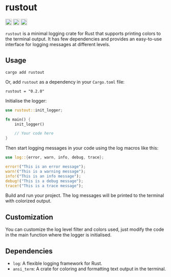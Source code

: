 # rustout
[<img alt="github" src="https://img.shields.io/badge/github-chrisquinnr/rustout-8da0cb?style=for-the-badge&labelColor=555555&logo=github" height="20">](https://github.com/chrisquinnr/rustout)
[<img alt="crates.io" src="https://img.shields.io/crates/v/rustout.svg?style=for-the-badge&color=fc8d62&logo=rust" height="20">](https://crates.io/crates/rustout)
[<img alt="docs.rs" src="https://img.shields.io/badge/docs.rs-rustout-66c2a5?style=for-the-badge&labelColor=555555&logo=docs.rs" height="20">](https://docs.rs/syn)


`rustout` is a minimal logging crate for Rust that supports printing colors to the terminal output. It has few dependencies and provides an easy-to-use interface for logging messages at different levels.

## Usage

```
cargo add rustout
```

Or, add `rustout` as a dependency in your `Cargo.toml` file:
```
rustout = "0.2.0"
```

Initialise the logger:
```rust
use rustout::init_logger;

fn main() {
    init_logger()

    // Your code here
}
```
Then start logging messages in your code using the log macros like this:
```rust
use log::{error, warn, info, debug, trace};

error!("This is an error message");
warn!("This is a warning message");
info!("This is an info message");
debug!("This is a debug message");
trace!("This is a trace message");

```
Build and run your project. The log messages will be printed to the terminal with colorized output.

## Customization
You can customize the log level filter and colors used, just  modify the code in the main function where the logger is initialised.

## Dependencies

- `log`: A flexible logging framework for Rust.
- `ansi_term`: A crate for coloring and formatting text output in the terminal.